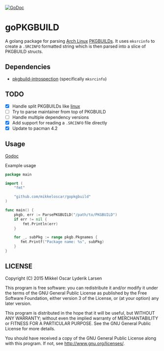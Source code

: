[![GoDoc](https://godoc.org/github.com/mikkeloscar/gopkgbuild?status.svg)](https://godoc.org/github.com/mikkeloscar/gopkgbuild)

# goPKGBUILD

A golang package for parsing [Arch Linux][archlinux] [PKGBUILDs][pkgbuilds]. It
uses `mksrcinfo` to create a `.SRCINFO` formatted string which is then parsed
into a slice of PKGBUILD structs.

## Dependencies

* [pkgbuild-introspection][pkg-introspec] (specifically `mksrcinfo`)

## TODO

- [x] Handle split PKGBUILDs like [linux][linux-pkg]
- [ ] Try to parse maintainer from top of PKGBUILD
- [ ] Handle multiple dependency versions
- [x] Add support for reading a `.SRCINFO` file directly
- [x] Update to pacman 4.2

## Usage

[Godoc][godoc]

Example usage

```go
package main

import (
    "fmt"

    "github.com/mikkeloscar/gopkgbuild"
)

func main() {
    pkgb, err := ParsePKGBUILD("/path/to/PKGBUILD")
    if err != nil {
        fmt.Println(err)
    }

    for _, subPkg := range pkgb.Pkgnames {
       fmt.Printf("Package name: %s", subPkg)
    }
}
```

## LICENSE

Copyright (C) 2015  Mikkel Oscar Lyderik Larsen

This program is free software: you can redistribute it and/or modify
it under the terms of the GNU General Public License as published by
the Free Software Foundation, either version 3 of the License, or
(at your option) any later version.

This program is distributed in the hope that it will be useful,
but WITHOUT ANY WARRANTY; without even the implied warranty of
MERCHANTABILITY or FITNESS FOR A PARTICULAR PURPOSE.  See the
GNU General Public License for more details.

You should have received a copy of the GNU General Public License
along with this program.  If not, see <http://www.gnu.org/licenses/>.


[archlinux]: http://archlinux.org
[pkgbuilds]: https://wiki.archlinux.org/index.php/PKGBUILD
[linux-pkg]: https://projects.archlinux.org/svntogit/packages.git/tree/trunk/PKGBUILD?h=packages/linux
[pkg-introspec]: https://github.com/falconindy/pkgbuild-introspection
[godoc]: https://godoc.org/github.com/mikkeloscar/gopkgbuild
